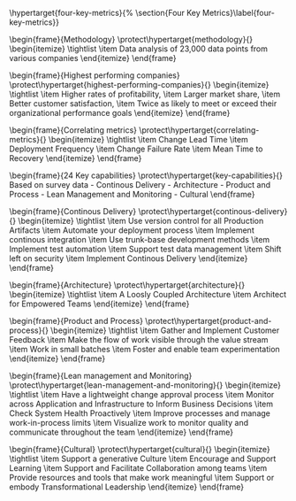 \hypertarget{four-key-metrics}{%
\section{Four Key Metrics}\label{four-key-metrics}}

\begin{frame}{Methodology}
\protect\hypertarget{methodology}{}
\begin{itemize}
\tightlist
\item
  Data analysis of 23,000 data points from various companies
\end{itemize}
\end{frame}

\begin{frame}{Highest performing companies}
\protect\hypertarget{highest-performing-companies}{}
\begin{itemize}
\tightlist
\item
  Higher rates of profitability,
\item
  Larger market share,
\item
  Better customer satisfaction,
\item
  Twice as likely to meet or exceed their organizational performance
  goals
\end{itemize}
\end{frame}

\begin{frame}{Correlating metrics}
\protect\hypertarget{correlating-metrics}{}
\begin{itemize}
\tightlist
\item
  Change Lead Time
\item
  Deployment Frequency
\item
  Change Failure Rate
\item
  Mean Time to Recovery
\end{itemize}
\end{frame}

\begin{frame}{24 Key capabilities}
\protect\hypertarget{key-capabilities}{}
Based on survey data - Continous Delivery - Architecture - Product and
Process - Lean Management and Monitoring - Cultural
\end{frame}

\begin{frame}{Continous Delivery}
\protect\hypertarget{continous-delivery}{}
\begin{itemize}
\tightlist
\item
  Use version control for all Production Artifacts
\item
  Automate your deployment process
\item
  Implement continous integration
\item
  Use trunk-base development methods
\item
  Implement test automation
\item
  Support test data management
\item
  Shift left on security
\item
  Implement Continous Delivery
\end{itemize}
\end{frame}

\begin{frame}{Architecture}
\protect\hypertarget{architecture}{}
\begin{itemize}
\tightlist
\item
  A Loosly Coupled Architecture
\item
  Architect for Empowered Teams
\end{itemize}
\end{frame}

\begin{frame}{Product and Process}
\protect\hypertarget{product-and-process}{}
\begin{itemize}
\tightlist
\item
  Gather and Implement Customer Feedback
\item
  Make the flow of work visible through the value stream
\item
  Work in small batches
\item
  Foster and enable team experimentation
\end{itemize}
\end{frame}

\begin{frame}{Lean management and Monitoring}
\protect\hypertarget{lean-management-and-monitoring}{}
\begin{itemize}
\tightlist
\item
  Have a lightweight change approval process
\item
  Monitor across Application and Infrastructure to Inform Business
  Decisions
\item
  Check System Health Proactively
\item
  Improve processes and manage work-in-process limits
\item
  Visualize work to monitor quality and communicate throughout the team
\end{itemize}
\end{frame}

\begin{frame}{Cultural}
\protect\hypertarget{cultural}{}
\begin{itemize}
\tightlist
\item
  Support a generative Culture
\item
  Encourage and Support Learning
\item
  Support and Facilitate Collaboration among teams
\item
  Provide resources and tools that make work meaningful
\item
  Support or embody Transformational Leadership
\end{itemize}
\end{frame}
